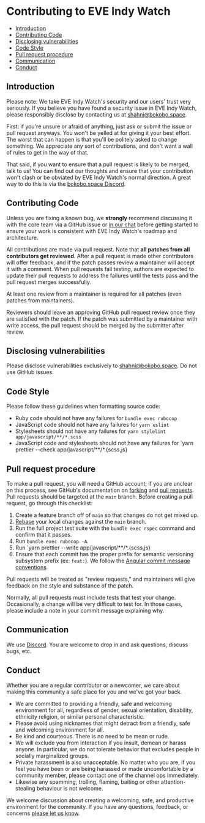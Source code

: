 # Contributing to EVE Indy Watch

- [Introduction](#introduction)
- [Contributing Code](#contributing-code)
- [Disclosing vulnerabilities](#disclosing-vulnerabilities)
- [Code Style](#code-style)
- [Pull request procedure](#pull-request-procedure)
- [Communication](#communication)
- [Conduct](#conduct)

## Introduction

Please note: We take EVE Indy Watch's security and our users' trust very seriously. If you believe you have found a security issue in EVE Indy Watch, please responsibly disclose by contacting us at [shahni@bokobo.space](mailto:shahni@bokobo.space).

First: if you're unsure or afraid of anything, just ask or submit the issue or pull request anyways. You won't be yelled at for giving it your best effort. The worst that can happen is that you'll be politely asked to change something. We appreciate any sort of contributions, and don't want a wall of rules to get in the way of that.

That said, if you want to ensure that a pull request is likely to be merged, talk to us! You can find out our thoughts and ensure that your contribution won't clash or be obviated by EVE Indy Watch's normal direction. A great way to do this is via the [bokobo.space Discord](https://discord.gg/CJmCwTdm).

## Contributing Code

Unless you are fixing a known bug, we **strongly** recommend discussing it with the core team via a GitHub issue or [in our chat](https://discord.gg/CJmCwTdm) before getting started to ensure your work is consistent with EVE Indy Watch's roadmap and architecture.

All contributions are made via pull request. Note that **all patches from all contributors get reviewed**. After a pull request is made other contributors will offer feedback, and if the patch passes review a maintainer will accept it with a comment. When pull requests fail testing, authors are expected to update their pull requests to address the failures until the tests pass and the pull request merges successfully.

At least one review from a maintainer is required for all patches (even patches from maintainers).

Reviewers should leave an approving GitHub pull request review once they are satisfied with the patch. If the patch was submitted by a maintainer with write access, the pull request should be merged by the submitter after review.

## Disclosing vulnerabilities

Please disclose vulnerabilities exclusively to [shahni@bokobo.space](mailto:shahni@bokobo.space). Do not use GitHub issues.

## Code Style

Please follow these guidelines when formatting source code:

- Ruby code should not have any failures for `bundle exec rubocop`
- JavaScript code should not have any failures for `yarn eslint`
- Stylesheets should not have any failures for `yarn stylelint app/javascript/**/*.scss`
- JavaScript code and stylesheets should not have any failures for `yarn prettier --check app/javascript/**/*.{scss,js}

## Pull request procedure

To make a pull request, you will need a GitHub account; if you are unclear on this process, see GitHub's documentation on [forking](https://help.github.com/articles/fork-a-repo) and [pull requests](https://help.github.com/articles/using-pull-requests). Pull requests should be targeted at the `main` branch. Before creating a pull request, go through this checklist:

1. Create a feature branch off of `main` so that changes do not get mixed up.
1. [Rebase](http://git-scm.com/book/en/Git-Branching-Rebasing) your local changes against the `main` branch.
1. Run the full project test suite with the `bundle exec rspec` command and confirm that it passes.
1. Run `bundle exec rubocop -A`.
1. Run `yarn prettier --write app/javascript/**/*.{scss,js}
1. Ensure that each commit has the proper prefix for semantic versioning subsystem prefix (ex: `feat:`). We follow the [Angular commit message conventions](https://github.com/angular/angular/blob/master/CONTRIBUTING.md#type).

Pull requests will be treated as "review requests," and maintainers will give feedback on the style and substance of the patch.

Normally, all pull requests must include tests that test your change. Occasionally, a change will be very difficult to test for. In those cases, please include a note in your commit message explaining why.

## Communication

We use [Discord](https://discord.gg/CJmCwTdm). You are welcome to drop in and ask questions, discuss bugs, etc.

## Conduct

Whether you are a regular contributor or a newcomer, we care about making this community a safe place for you and we've got your back.

- We are committed to providing a friendly, safe and welcoming environment for all, regardless of gender, sexual orientation, disability, ethnicity religion, or similar personal characteristic.
- Please avoid using nicknames that might detract from a friendly, safe and welcoming environment for all.
- Be kind and courteous. There is no need to be mean or rude.
- We will exclude you from interaction if you insult, demean or harass anyone. In particular, we do not tolerate behavior that excludes people in socially marginalized groups.
- Private harassment is also unacceptable. No matter who you are, if you feel you have been or are being harassed or made uncomfortable by a community member, please contact one of the channel ops immediately.
- Likewise any spamming, trolling, flaming, baiting or other attention-stealing behaviour is not welcome.

We welcome discussion about creating a welcoming, safe, and productive environment for the community. If you have any questions, feedback, or concerns
[please let us know](https://discord.gg/CJmCwTdm).
